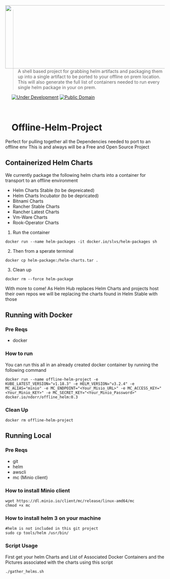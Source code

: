 <img src="helmANDk8s.png" align="left" width="600px" height="200px"/>
<img align="left" width="0" height="192px" hspace="10"/>

> A shell based project for grabbing helm artifacts and packaging them up into a single artifact to be ported to your offline on prem location. This will also generate the full list of containers needed to run every single helm package in your on prem.

[![Under Development](https://img.shields.io/badge/under-development-skyblue.svg)](https://github.com/cez-aug/github-project-boilerplate) [![Public Domain](https://img.shields.io/badge/public-domain-lightgrey.svg)](https://creativecommons.org/publicdomain/zero/1.0/)

<br>

# Offline-Helm-Project
Perfect for pulling together all the Dependencies needed to port to an offline env
This is and always will be a Free and Open Source Project

## Containerized Helm Charts
We currently package the following helm charts into a container for transport to an offline environment
* Helm Charts Stable (to be depreicated)
* Helm Charts Incubator (to be depricated)
* Bitnami Charts
* Rancher Stable Charts
* Rancher Latest Charts
* Vm-Ware Charts
* Rook-Operator Charts

1) Run the container
```
docker run --name helm-packages -it docker.io/slvs/helm-packages sh
```
2) Then from a sperate terminal
```
docker cp helm-package:/helm-charts.tar .
```
3) Clean up
```
docker rm --force helm-package
```

With more to come! As Helm Hub replaces Helm Charts and projects host their own repos we will be replacing the charts found in Helm Stable with those 

## Running with Docker
### Pre Reqs
* docker

### How to run
You can run this all in an already created docker container by running the following command
```
docker run --name offline-helm-project -e KUBE_LATEST_VERSION="v1.18.3" -e HELM_VERSION="v3.2.4" -e MC_ALIAS="minio" -e MC_ENDPOINT="<Your_Misio_URL>" -e MC_ACCESS_KEY="<Your_Minio_KEY>" -e MC_SECRET_KEY="<Your_Minio_Password>" docker.io/ndorr/offline_helm:0.3
```

### Clean Up
```
docker rm offline-helm-project
```

## Running Local
### Pre Reqs
* git
* helm
* awscli
* mc (Minio client)

### How to install Minio client
```
wget https://dl.minio.io/client/mc/release/linux-amd64/mc
chmod +x mc
```

### How to install helm 3 on your machine
```
#helm is not included in this git project
sudo cp tools/helm /usr/bin/
```

### Script Usage
First get your helm Charts and List of Associated Docker Containers and the Pictures associated with the charts using this script
```
./gather_helms.sh
```

